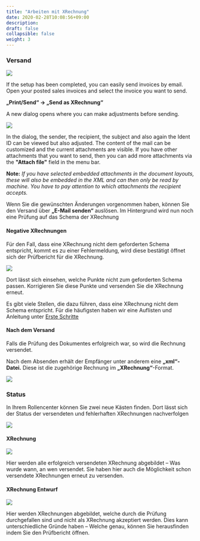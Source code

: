 ```yaml
---
title: "Arbeiten mit XRechnung"
date: 2020-02-28T10:08:56+09:00
description: 
draft: false
collapsible: false
weight: 3
---
```

### Versand

![](images/XRechnung/XRechnungScreenshot3.PNG)

If the setup has been completed, you can easily send invoices by email. Open your posted sales invoices and select the invoice you want to send.
 
**„Print/Send“ -> „Send as XRechnung“**

A new dialog opens where you can make adjustments before sending.

![](images/XRechnung/XRechnungScreenshot4.PNG)

In the dialog, the sender, the recipient, the subject and also again the Ident ID can be viewed but also adjusted.
The content of the mail can be customized and the current attachments are visible.
If you have other attachments that you want to send, then you can add more attachments via the **"Attach file"** field in the menu bar.

**Note:** _If you have selected embedded attachments in the document layouts, these will also be embedded in the XML and can then only be read by machine. You have to pay attention to which attachments the recipient accepts._

Wenn Sie die gewünschten Änderungen vorgenommen haben, können Sie den Versand über **„E-Mail senden“** auslösen. Im Hintergrund wird nun noch eine Prüfung auf das Schema der XRechnung

#### Negative XRechnungen

Für den Fall, dass eine XRechnung nicht dem geforderten Schema entspricht, kommt es zu einer Fehlermeldung, wird diese bestätigt öffnet sich der Prüfbericht für die XRechnung.

![](images/XRechnung/xrechnungbericht.png)

Dort lässt sich einsehen, welche Punkte nicht zum geforderten Schema passen. Korrigieren Sie diese Punkte und versenden Sie die XRechnung erneut.

Es gibt viele Stellen, die dazu führen, dass eine XRechnung nicht dem Schema entspricht. Für die häufigsten haben wir eine Auflisten und Anleitung unter [Erste Schritte](de-de/documentation/connector-on-appsource/xrechnung/erste-schritte)

#### Nach dem Versand

Falls die Prüfung des Dokumentes erfolgreich war, so wird die Rechnung versendet.

Nach dem Absenden erhält der Empfänger unter anderem eine **„xml“-Datei.** 
Diese ist die zugehörige Rechnung im **„XRechnung“**-Format.

![](images/XRechnung/XRechnungScreenshot5.PNG)

### Status
In Ihrem Rollencenter können Sie zwei neue Kästen finden. Dort lässt sich der Status der versendeten und fehlerhaften XRechnungen nachverfolgen 

![](images/XRechnung/xrechnungstatus.png)

#### XRechnung

![](images/XRechnung/xrechnunguebersicht.png)

Hier werden alle erfolgreich versendeten XRechnung abgebildet – Was wurde wann, an wen versendet.
Sie haben hier auch die Möglichkeit schon versendete XRechnungen erneut zu versenden.

#### XRechnung Entwurf

![](images/XRechnung/xrechnungentwuerfe.png)

Hier werden XRechnungen abgebildet, welche durch die Prüfung durchgefallen sind und nicht als XRechnung akzeptiert werden. Dies kann unterschiedliche Gründe haben – Welche genau, können Sie herausfinden indem Sie den Prüfbericht öffnen. 
